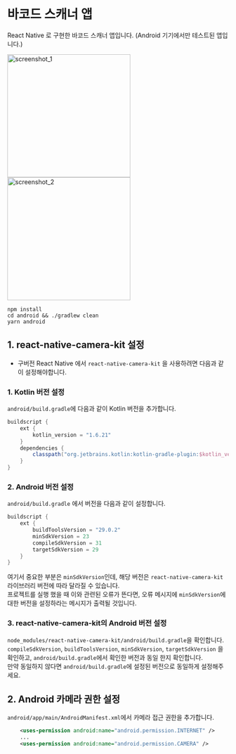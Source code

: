 # 바코드 스캐너 앱
React Native 로 구현한 바코드 스캐너 앱입니다. (Android 기기에서만 테스트된 앱입니다.)

<img width="280" alt="screenshot_1" src="https://github.com/qufnr/barcode_test/assets/49121916/c1a45bdf-7752-4acf-ab3f-60f09a56a7d8" />
<img width="280" alt="screenshot_2" src="https://github.com/qufnr/barcode_test/assets/49121916/a776a54f-cd3e-4e5a-b47e-e47bef71b3c0" />

`npm install`  
`cd android && ./gradlew clean`  
`yarn android`

## 1. react-native-camera-kit 설정
* 구버전 React Native 에서 `react-native-camera-kit` 을 사용하려면 다음과 같이 설정해야합니다.

### 1. Kotlin 버전 설정
`android/build.gradle`에 다음과 같이 Kotlin 버전을 추가합니다.
```gradle
buildscript {
    ext {
        kotlin_version = "1.6.21"
    }
    dependencies {
        classpath("org.jetbrains.kotlin:kotlin-gradle-plugin:$kotlin_version")
    }
}
```

### 2. Android 버전 설정
`android/build.gradle` 에서 버전을 다음과 같이 설정합니다.
```gradle
buildscript {
    ext {
        buildToolsVersion = "29.0.2"
        minSdkVersion = 23
        compileSdkVersion = 31
        targetSdkVersion = 29
    }
}
```
여기서 중요한 부분은 `minSdkVersion`인데, 해당 버전은 `react-native-camera-kit` 라이브러리 버전에 따라 달라질 수 있습니다.  
프로젝트를 실행 했을 때 이와 관련된 오류가 뜬다면, 오류 메시지에 `minSdkVersion`에 대한 버전을 설정하라는 메시지가 출력될 것입니다.

### 3. react-native-camera-kit의 Android 버전 설정
`node_modules/react-native-camera-kit/android/build.gradle`을 확인합니다.  
`compileSdkVersion`, `buildToolsVersion`, `minSdkVersion`, `targetSdkVersion` 을 확인하고, `android/build.gradle`에서 확인한 버전과 동일 한지 확인합니다.  
만약 동일하지 않다면 `android/build.gradle`에 설정된 버전으로 동일하게 설정해주세요.

## 2. Android 카메라 권한 설정
`android/app/main/AndroidManifest.xml`에서 카메라 접근 권한을 추가합니다.
```xml
    <uses-permission android:name="android.permission.INTERNET" />
    ...
    <uses-permission android:name="android.permission.CAMERA" />
```
